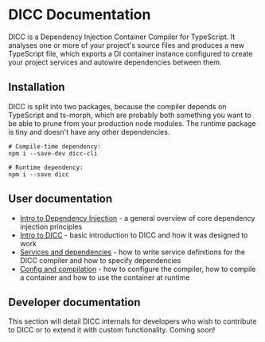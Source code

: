 # DICC Documentation

DICC is a Dependency Injection Container Compiler for TypeScript. It analyses
one or more of your project's source files and produces a new TypeScript file,
which exports a DI container instance configured to create your project services
and autowire dependencies between them.


## Installation

DICC is split into two packages, because the compiler depends on TypeScript
and ts-morph, which are probably both something you want to be able to prune
from your production node modules. The runtime package is tiny and doesn't have
any other dependencies.

```shell
# Compile-time dependency:
npm i --save-dev dicc-cli

# Runtime dependency:
npm i --save dicc
```


## User documentation

 - [Intro to Dependency Injection][1] - a general overview of core dependency
   injection principles
 - [Intro to DICC][2] - basic introduction to DICC and how it was designed
   to work
 - [Services and dependencies][3] - how to write service definitions for the
   DICC compiler and how to specify dependencies
 - [Config and compilation][4] - how to configure the compiler, how to compile
   a container and how to use the container at runtime


## Developer documentation

This section will detail DICC internals for developers who wish to contribute
to DICC or to extend it with custom functionality. Coming soon!


[1]: user/01-intro-to-di.md
[2]: user/02-intro-to-dicc.md
[3]: user/03-services-and-dependencies.md
[4]: user/04-config-and-compilation.md
